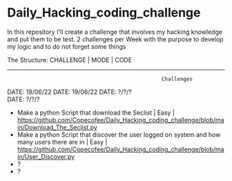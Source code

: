 # Daily_Hacking_coding_challenge
In this repository I'll create a challenge that involves my hacking knowledge and put them to be test. 2 challenges per Week with the purpose to develop my logic and to do not forget some things 

The Structure:
              CHALLENGE | MODE | CODE
              
              
              
              
              
              
              
-----------------------------------------------------------------------------------------------------------------------------------------------------------
                                                      Challenges
                                                               
 DATE: 19/06/22
 DATE: 19/06/22
 DATE: ?/?/?   
 DATE: ?/?/?
               
- Make a python Script that download the Seclist | Easy | https://github.com/Copecofee/Daily_Hacking_coding_challenge/blob/main/Download_The_Seclist.py
- Make a python Script that discover the user logged on system and how many users there are in | Easy | https://github.com/Copecofee/Daily_Hacking_coding_challenge/blob/main/User_Discover.py 
- ?
- ?
